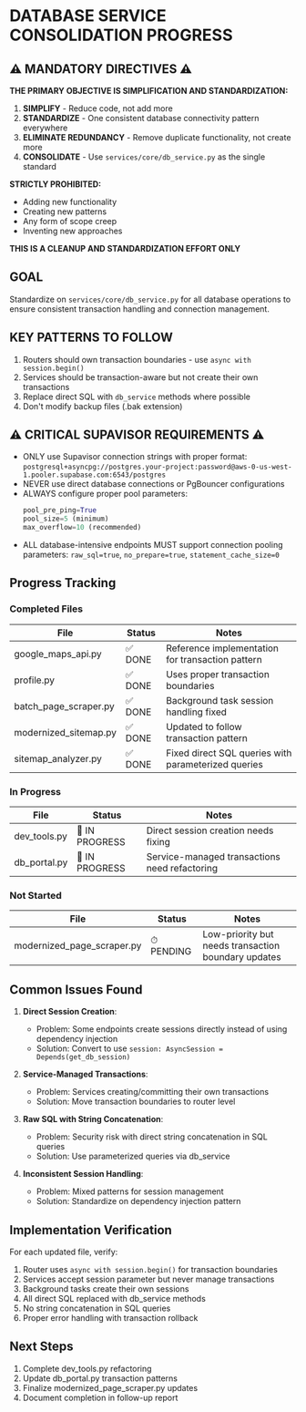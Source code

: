 # DATABASE SERVICE CONSOLIDATION PROGRESS

## ⚠️ MANDATORY DIRECTIVES ⚠️

**THE PRIMARY OBJECTIVE IS SIMPLIFICATION AND STANDARDIZATION:**

1. **SIMPLIFY** - Reduce code, not add more
2. **STANDARDIZE** - One consistent database connectivity pattern everywhere
3. **ELIMINATE REDUNDANCY** - Remove duplicate functionality, not create more
4. **CONSOLIDATE** - Use `services/core/db_service.py` as the single standard

**STRICTLY PROHIBITED:**
- Adding new functionality
- Creating new patterns
- Any form of scope creep
- Inventing new approaches

**THIS IS A CLEANUP AND STANDARDIZATION EFFORT ONLY**

## GOAL
Standardize on `services/core/db_service.py` for all database operations to ensure consistent transaction handling and connection management.

## KEY PATTERNS TO FOLLOW
1. Routers should own transaction boundaries - use `async with session.begin()`
2. Services should be transaction-aware but not create their own transactions
3. Replace direct SQL with `db_service` methods where possible
4. Don't modify backup files (.bak extension)

## ⚠️ CRITICAL SUPAVISOR REQUIREMENTS ⚠️
- ONLY use Supavisor connection strings with proper format:
  `postgresql+asyncpg://postgres.your-project:password@aws-0-us-west-1.pooler.supabase.com:6543/postgres`
- NEVER use direct database connections or PgBouncer configurations
- ALWAYS configure proper pool parameters:
  ```python
  pool_pre_ping=True
  pool_size=5 (minimum)
  max_overflow=10 (recommended)
  ```
- ALL database-intensive endpoints MUST support connection pooling parameters:
  `raw_sql=true`, `no_prepare=true`, `statement_cache_size=0`

## Progress Tracking

### Completed Files
| File | Status | Notes |
|------|--------|-------|
| google_maps_api.py | ✅ DONE | Reference implementation for transaction pattern |
| profile.py | ✅ DONE | Uses proper transaction boundaries |
| batch_page_scraper.py | ✅ DONE | Background task session handling fixed |
| modernized_sitemap.py | ✅ DONE | Updated to follow transaction pattern |
| sitemap_analyzer.py | ✅ DONE | Fixed direct SQL queries with parameterized queries |

### In Progress
| File | Status | Notes |
|------|--------|-------|
| dev_tools.py | 🔄 IN PROGRESS | Direct session creation needs fixing |
| db_portal.py | 🔄 IN PROGRESS | Service-managed transactions need refactoring |

### Not Started
| File | Status | Notes |
|------|--------|-------|
| modernized_page_scraper.py | ⏱ PENDING | Low-priority but needs transaction boundary updates |

## Common Issues Found

1. **Direct Session Creation**:
   - Problem: Some endpoints create sessions directly instead of using dependency injection
   - Solution: Convert to use `session: AsyncSession = Depends(get_db_session)`

2. **Service-Managed Transactions**:
   - Problem: Services creating/committing their own transactions
   - Solution: Move transaction boundaries to router level

3. **Raw SQL with String Concatenation**:
   - Problem: Security risk with direct string concatenation in SQL queries
   - Solution: Use parameterized queries via db_service

4. **Inconsistent Session Handling**:
   - Problem: Mixed patterns for session management
   - Solution: Standardize on dependency injection pattern

## Implementation Verification

For each updated file, verify:
1. Router uses `async with session.begin()` for transaction boundaries
2. Services accept session parameter but never manage transactions
3. Background tasks create their own sessions
4. All direct SQL replaced with db_service methods
5. No string concatenation in SQL queries
6. Proper error handling with transaction rollback

## Next Steps

1. Complete dev_tools.py refactoring
2. Update db_portal.py transaction patterns
3. Finalize modernized_page_scraper.py updates
4. Document completion in follow-up report